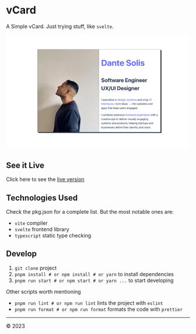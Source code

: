 # vCard

A Simple vCard. Just trying stuff, like `svelte`.

<!-- ![vCard](https://raw.githubusercontent.com/code4cake/vcard/main/public/vcard.png) -->

![vCard](/src/assets/vcard.png?raw=true "Screenshot")

## See it Live

Click here to see the [live version]()

## Technologies Used

Check the pkg.json for a complete list. But the most notable ones are:

- `vite` compiler
- `svelte` frontend library
- `typescript` static type checking

## Develop

1. `git clone` project
2. `pnpm install # or npm install # or yarn` to install dependencies
3. `pnpm run start # or npm start # or yarn ...` to start developing

Other scripts worth mentioning

- `pnpm run lint # or npm run lint` lints the project with `eslint`
- `pnpm run format # or npm run format` formats the code with `prettier`

---

&copy; 2023
